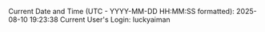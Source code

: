 Current Date and Time (UTC - YYYY-MM-DD HH:MM:SS formatted): 2025-08-10 19:23:38
Current User's Login: luckyaiman

